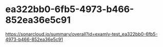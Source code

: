 # ea322bb0-6fb5-4973-b466-852ea36e5c91
https://sonarcloud.io/summary/overall?id=examly-test_ea322bb0-6fb5-4973-b466-852ea36e5c91
